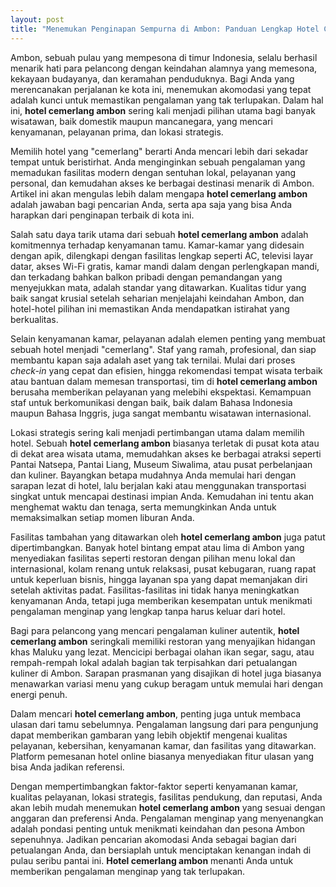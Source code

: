 ```yaml
---
layout: post
title: "Menemukan Penginapan Sempurna di Ambon: Panduan Lengkap Hotel Cemerlang Ambon"
---
```


Ambon, sebuah pulau yang mempesona di timur Indonesia, selalu berhasil menarik hati para pelancong dengan keindahan alamnya yang memesona, kekayaan budayanya, dan keramahan penduduknya. Bagi Anda yang merencanakan perjalanan ke kota ini, menemukan akomodasi yang tepat adalah kunci untuk memastikan pengalaman yang tak terlupakan. Dalam hal ini, **hotel cemerlang ambon** sering kali menjadi pilihan utama bagi banyak wisatawan, baik domestik maupun mancanegara, yang mencari kenyamanan, pelayanan prima, dan lokasi strategis.

Memilih hotel yang "cemerlang" berarti Anda mencari lebih dari sekadar tempat untuk beristirhat. Anda menginginkan sebuah pengalaman yang memadukan fasilitas modern dengan sentuhan lokal, pelayanan yang personal, dan kemudahan akses ke berbagai destinasi menarik di Ambon. Artikel ini akan mengulas lebih dalam mengapa **hotel cemerlang ambon** adalah jawaban bagi pencarian Anda, serta apa saja yang bisa Anda harapkan dari penginapan terbaik di kota ini.

Salah satu daya tarik utama dari sebuah **hotel cemerlang ambon** adalah komitmennya terhadap kenyamanan tamu. Kamar-kamar yang didesain dengan apik, dilengkapi dengan fasilitas lengkap seperti AC, televisi layar datar, akses Wi-Fi gratis, kamar mandi dalam dengan perlengkapan mandi, dan terkadang bahkan balkon pribadi dengan pemandangan yang menyejukkan mata, adalah standar yang ditawarkan. Kualitas tidur yang baik sangat krusial setelah seharian menjelajahi keindahan Ambon, dan hotel-hotel pilihan ini memastikan Anda mendapatkan istirahat yang berkualitas.

Selain kenyamanan kamar, pelayanan adalah elemen penting yang membuat sebuah hotel menjadi "cemerlang". Staf yang ramah, profesional, dan siap membantu kapan saja adalah aset yang tak ternilai. Mulai dari proses *check-in* yang cepat dan efisien, hingga rekomendasi tempat wisata terbaik atau bantuan dalam memesan transportasi, tim di **hotel cemerlang ambon** berusaha memberikan pelayanan yang melebihi ekspektasi. Kemampuan staf untuk berkomunikasi dengan baik, baik dalam Bahasa Indonesia maupun Bahasa Inggris, juga sangat membantu wisatawan internasional.

Lokasi strategis sering kali menjadi pertimbangan utama dalam memilih hotel. Sebuah **hotel cemerlang ambon** biasanya terletak di pusat kota atau di dekat area wisata utama, memudahkan akses ke berbagai atraksi seperti Pantai Natsepa, Pantai Liang, Museum Siwalima, atau pusat perbelanjaan dan kuliner. Bayangkan betapa mudahnya Anda memulai hari dengan sarapan lezat di hotel, lalu berjalan kaki atau menggunakan transportasi singkat untuk mencapai destinasi impian Anda. Kemudahan ini tentu akan menghemat waktu dan tenaga, serta memungkinkan Anda untuk memaksimalkan setiap momen liburan Anda.

Fasilitas tambahan yang ditawarkan oleh **hotel cemerlang ambon** juga patut dipertimbangkan. Banyak hotel bintang empat atau lima di Ambon yang menyediakan fasilitas seperti restoran dengan pilihan menu lokal dan internasional, kolam renang untuk relaksasi, pusat kebugaran, ruang rapat untuk keperluan bisnis, hingga layanan spa yang dapat memanjakan diri setelah aktivitas padat. Fasilitas-fasilitas ini tidak hanya meningkatkan kenyamanan Anda, tetapi juga memberikan kesempatan untuk menikmati pengalaman menginap yang lengkap tanpa harus keluar dari hotel.

Bagi para pelancong yang mencari pengalaman kuliner autentik, **hotel cemerlang ambon** seringkali memiliki restoran yang menyajikan hidangan khas Maluku yang lezat. Mencicipi berbagai olahan ikan segar, sagu, atau rempah-rempah lokal adalah bagian tak terpisahkan dari petualangan kuliner di Ambon. Sarapan prasmanan yang disajikan di hotel juga biasanya menawarkan variasi menu yang cukup beragam untuk memulai hari dengan energi penuh.

Dalam mencari **hotel cemerlang ambon**, penting juga untuk membaca ulasan dari tamu sebelumnya. Pengalaman langsung dari para pengunjung dapat memberikan gambaran yang lebih objektif mengenai kualitas pelayanan, kebersihan, kenyamanan kamar, dan fasilitas yang ditawarkan. Platform pemesanan hotel online biasanya menyediakan fitur ulasan yang bisa Anda jadikan referensi.

Dengan mempertimbangkan faktor-faktor seperti kenyamanan kamar, kualitas pelayanan, lokasi strategis, fasilitas pendukung, dan reputasi, Anda akan lebih mudah menemukan **hotel cemerlang ambon** yang sesuai dengan anggaran dan preferensi Anda. Pengalaman menginap yang menyenangkan adalah pondasi penting untuk menikmati keindahan dan pesona Ambon sepenuhnya. Jadikan pencarian akomodasi Anda sebagai bagian dari petualangan Anda, dan bersiaplah untuk menciptakan kenangan indah di pulau seribu pantai ini. **Hotel cemerlang ambon** menanti Anda untuk memberikan pengalaman menginap yang tak terlupakan.

